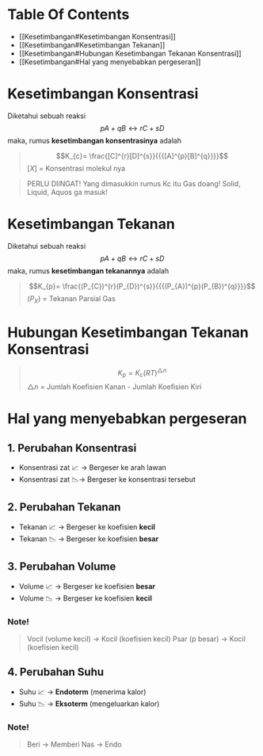# Table Of Contents
- [[Kesetimbangan#Kesetimbangan Konsentrasi]]
- [[Kesetimbangan#Kesetimbangan Tekanan]]
- [[Kesetimbangan#Hubungan Kesetimbangan Tekanan Konsentrasi]]
- [[Kesetimbangan#Hal yang menyebabkan pergeseran]]

# Kesetimbangan Konsentrasi
Diketahui sebuah reaksi $$pA + qB \leftrightarrow rC + sD$$
maka, rumus **kesetimbangan konsentrasinya** adalah
> $$K_{c}= \frac{[C]^{r}[D]^{s}}{{{[A]^{p}[B]^{q}}}}$$
> $[X]$ = Konsentrasi molekul nya

> PERLU DIINGAT! Yang dimasukkin rumus Kc itu Gas doang! Solid, Liquid, Aquos ga masuk!
# Kesetimbangan Tekanan
Diketahui sebuah reaksi $$pA + qB \leftrightarrow rC + sD$$
maka, rumus **kesetimbangan tekanannya** adalah
> $$K_{p}= \frac{(P_{C})^{r}(P_{D})^{s}}{{{(P_{A})^{p}(P_{B})^{q}}}}$$
> $(P_{X})$ = Tekanan Parsial Gas


# Hubungan Kesetimbangan Tekanan Konsentrasi
> $$K_{p}= K_{c}(RT)^{\triangle n}$$
> $\triangle n$ = Jumlah Koefisien Kanan - Jumlah Koefisien Kiri 


# Hal yang menyebabkan pergeseran
## 1.  Perubahan Konsentrasi
- Konsentrasi zat 📈 -> Bergeser ke arah lawan
- Konsentrasi zat 📉-> Bergeser ke konsentrasi tersebut

## 2.  Perubahan Tekanan
- Tekanan 📈 -> Bergeser ke koefisien **kecil**
- Tekanan 📉 -> Bergeser ke koefisien **besar**

## 3. Perubahan Volume
- Volume 📈 -> Bergeser ke koefisien **besar**
- Volume 📉 -> Bergeser ke koefisien **kecil**

### Note!
>Vocil (volume kecil) -> Kocil (koefisien kecil)
>Psar (p besar) -> Kocil (koefisien kecil)

## 4.  Perubahan Suhu
- Suhu 📈 -> **Endoterm** (menerima kalor)
- Suhu 📉 -> **Eksoterm** (mengeluarkan kalor)

### Note!
>Beri -> Memberi
>Nas -> Endo
